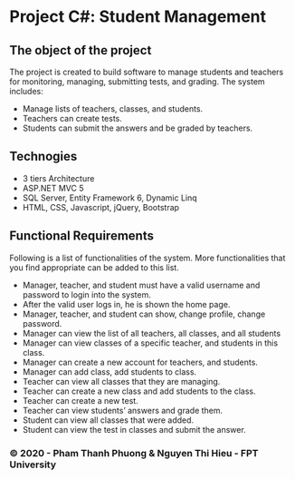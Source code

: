 # Project C#: Student Management

## The object of the project
The project is created to build software to manage students and teachers for monitoring, managing, submitting tests, and grading. The system includes:
- Manage lists of teachers, classes, and students.
- Teachers can create tests.
- Students can submit the answers and be graded by teachers.

## Technogies
- 3 tiers Architecture
- ASP.NET MVC 5
- SQL Server, Entity Framework 6, Dynamic Linq
- HTML, CSS, Javascript, jQuery, Bootstrap 

## Functional Requirements
Following is a list of functionalities of the system. More functionalities that you find appropriate can be added to this list.
- Manager, teacher, and student must have a valid username and password to login into the system.
- After the valid user logs in, he is shown the home page.
- Manager, teacher, and student can show, change profile, change password.
- Manager can view the list of all teachers, all classes, and all students
- Manager can view classes of a specific teacher, and students in this class.
- Manager can create a new account for teachers, and students.
- Manager can add class, add students to class.
- Teacher can view all classes that they are managing.
- Teacher can create a new class and add students to the class.
- Teacher can create a new test.
- Teacher can view students’ answers and grade them.
- Student can view all classes that were added.
- Student can view the test in classes and submit the answer.


### &copy; 2020 - Pham Thanh Phuong & Nguyen Thi Hieu - FPT University
 
